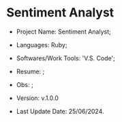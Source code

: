 # Sentiment Analyst

- Project Name: Sentiment Analyst;
- Languages: Ruby;
- Softwares/Work Tools: 'V.S. Code';
- Resume: ;
- Obs: ;
- Version: v.1.0.0

- Last Update Date: 25/06/2024.

##





